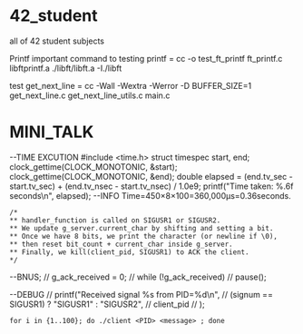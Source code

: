 # 42_student
all of 42 student subjects


Printf important command to testing printf = cc -o test_ft_printf ft_printf.c libftprintf.a ./libft/libft.a -I./libft

test get_next_line = cc -Wall -Wextra -Werror -D BUFFER_SIZE=1 get_next_line.c get_next_line_utils.c main.c




# MINI_TALK
--TIME EXCUTION
  #include <time.h>
    struct timespec start, end;
    clock_gettime(CLOCK_MONOTONIC, &start);
    clock_gettime(CLOCK_MONOTONIC, &end);
	double elapsed = (end.tv_sec - start.tv_sec) + 
                     (end.tv_nsec - start.tv_nsec) / 1.0e9;
    printf("Time taken: %.6f seconds\n", elapsed);
--INFO
    Time=450×8×100=360,000μs=0.36seconds.

    /*
    ** handler_function is called on SIGUSR1 or SIGUSR2.
    ** We update g_server.current_char by shifting and setting a bit.
    ** Once we have 8 bits, we print the character (or newline if \0),
    ** then reset bit_count + current_char inside g_server.
    ** Finally, we kill(client_pid, SIGUSR1) to ACK the client.
    */
--BNUS;
		// g_ack_received = 0;
		// while (!g_ack_received)
		// 	pause();

--DEBUG
// printf("Received signal %s from PID=%d\n",
    //     (signum == SIGUSR1) ? "SIGUSR1" : "SIGUSR2",
    //     client_pid
    // );

    for i in {1..100}; do ./client <PID> <message> ; done
